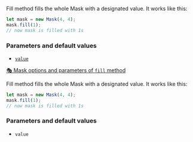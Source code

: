 Fill method fills the whole Mask with a designated value.
It works like this:

```ts
let mask = new Mask(4, 4);
mask.fill(1);
// now mask is filled with 1s
```

### Parameters and default values

- [`value`](https://image-js.github.io/image-js-typescript/classes/Mask.html#fill 'github.io link')

[🎭 Mask options and parameters of `fill` method](https://image-js.github.io/image-js-typescript/classes/Image.html#fill 'github.io link')

Fill method fills the whole Mask with a designated value.
It works like this:

```ts
let mask = new Mask(4, 4);
mask.fill(1);
// now mask is filled with 1s
```

### Parameters and default values

- `value`
